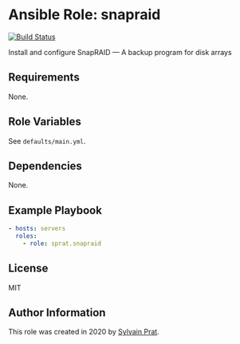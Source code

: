 Ansible Role: snapraid
======================

[![Build Status][travis_image]][travis_link]

Install and configure SnapRAID — A backup program for disk arrays

Requirements
------------

None.

Role Variables
--------------

See `defaults/main.yml`.

Dependencies
------------

None.

Example Playbook
----------------

```yaml
- hosts: servers
  roles:
    - role: sprat.snapraid
```

License
-------

MIT

Author Information
------------------

This role was created in 2020 by [Sylvain Prat](https://github.com/sprat).


[travis_image]:  https://travis-ci.com/sprat/ansible-role-snapraid.svg?branch=master
[travis_link]:   https://travis-ci.com/sprat/ansible-role-snapraid
